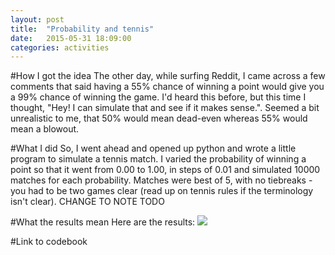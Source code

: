 ```yaml
---
layout: post
title:  "Probability and tennis"
date:   2015-05-31 18:09:00
categories: activities
---
```


#How I got the idea
The other day, while surfing Reddit, I came across a few comments that said having a 55% chance of winning a point would give you a 99% chance of winning the game. I'd heard this before, but this time I thought, "Hey! I can simulate that and see if it makes sense.". Seemed a bit unrealistic to me, that 50% would mean dead-even whereas 55% would mean a blowout.

#What I did
So, I went ahead and opened up python and wrote a little program to simulate a tennis match. I varied the probability of winning a point so that it went from 0.00 to 1.00, in steps of 0.01 and simulated 10000 matches for each probability. Matches were best of 5, with no tiebreaks - you had to be two games clear (read up on tennis rules if the terminology isn't clear). CHANGE TO NOTE TODO

#What the results mean
Here are the results:
<img src="{{ site.url }}/assets/tennis.png">


#Link to codebook


